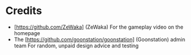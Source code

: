 # Credits

- [https://github.com/ZeWaka] (ZeWaka)
  For the gameplay video on the homepage
- The [https://github.com/goonstation/goonstation] (Goonstation) admin team
  For random, unpaid design advice and testing
